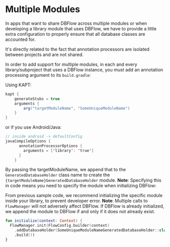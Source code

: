 # Multiple Modules

In apps that want to share DBFlow across multiple modules or when developing a library module that uses DBFlow, we have to provide a little extra configuration to properly ensure that all database classes are accounted for.

It's directly related to the fact that annotation processors are isolated between projects and are not shared.

In order to add support for multiple modules, in each and every library/subproject that uses a DBFlow instance, you must add an annotation processing argument to its `build.gradle`:

Using KAPT:

```java
kapt {
    generateStubs = true
    arguments {
        arg("targetModuleName", "SomeUniqueModuleName")
    }
}
```

or if you use Android/Java:

```java
// inside android -> defaultConfig
javaCompileOptions {
      annotationProcessorOptions {
        arguments = ['library': 'true']
      }
    }
```

By passing the targetModuleName, we append that to the `GeneratedDatabaseHolder` class name to create the `{targetModuleName}GeneratedDatabaseHolder` module. **Note**: Specifying this in code means you need to specify the module when initializing DBFlow:

From previous sample code, we recommend initializing the specific module inside your library, to prevent developer error. **Note**: Multiple calls to `FlowManager` will not adversely affect DBFlow. If DBFlow is already initialized, we append the module to DBFlow if and only if it does not already exist.

```kotlin
fun initialize(context: Context) {
  FlowManager.init(FlowConfig.builder(context)
    .addDatabaseHolder(SomeUniqueModuleNameGeneratedDatabaseHolder::class)
    .build())
}
```

